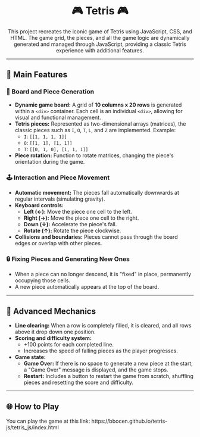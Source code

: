 <h1 align="center">🎮 Tetris 🎮</h1>

<p align="center">
  This project recreates the iconic game of Tetris using JavaScript, CSS, and HTML. 
  The game grid, the pieces, and all the game logic are dynamically generated and managed through JavaScript, 
  providing a classic Tetris experience with additional features.
</p>

---

<h2>🚀 Main Features</h2>

<h3>🎲 Board and Piece Generation</h3>
<ul>
  <li><strong>Dynamic game board:</strong> 
    A grid of <strong>10 columns x 20 rows</strong> is generated within a <code>&lt;div&gt;</code> container. 
    Each cell is an individual <code>&lt;div&gt;</code>, allowing for visual and functional management.
  </li>
  <li><strong>Tetris pieces:</strong>
    Represented as two-dimensional arrays (matrices), the classic pieces such as <code>I</code>, <code>O</code>, <code>T</code>, <code>L</code>, and <code>Z</code> are implemented. Example:
    <ul>
      <li><code>I</code>: <code>[[1, 1, 1, 1]]</code></li>
      <li><code>O</code>: <code>[[1, 1], [1, 1]]</code></li>
      <li><code>T</code>: <code>[[0, 1, 0], [1, 1, 1]]</code></li>
    </ul>
  </li>
  <li><strong>Piece rotation:</strong> Function to rotate matrices, changing the piece's orientation during the game.</li>
</ul>

<h3>🕹️ Interaction and Piece Movement</h3>
<ul>
  <li><strong>Automatic movement:</strong> The pieces fall automatically downwards at regular intervals (simulating gravity).</li>
  <li><strong>Keyboard controls:</strong>
    <ul>
      <li><strong>Left (←):</strong> Move the piece one cell to the left.</li>
      <li><strong>Right (→):</strong> Move the piece one cell to the right.</li>
      <li><strong>Down (↓):</strong> Accelerate the piece's fall.</li>
      <li><strong>Rotate (↑):</strong> Rotate the piece clockwise.</li>
    </ul>
  </li>
  <li><strong>Collisions and boundaries:</strong> Pieces cannot pass through the board edges or overlap with other pieces.</li>
</ul>

<h3>🔒 Fixing Pieces and Generating New Ones</h3>
<ul>
  <li>When a piece can no longer descend, it is "fixed" in place, permanently occupying those cells.</li>
  <li>A new piece automatically appears at the top of the board.</li>
</ul>

---

<h2>🧩 Advanced Mechanics</h2>

<ul>
  <li><strong>Line clearing:</strong> When a row is completely filled, it is cleared, and all rows above it drop down one position.</li>
  <li><strong>Scoring and difficulty system:</strong>
    <ul>
      <li>+100 points for each completed line.</li>
      <li>Increases the speed of falling pieces as the player progresses.</li>
    </ul>
  </li>
  <li><strong>Game state:</strong>
    <ul>
      <li><strong>Game Over:</strong> If there is no space to generate a new piece at the start, a "Game Over" message is displayed, and the game stops.</li>
      <li><strong>Restart:</strong> Includes a button to restart the game from scratch, shuffling pieces and resetting the score and difficulty.</li>
    </ul>
  </li>
</ul>

---

<h2>🌐 How to Play</h2>
You can play the game at this link: https://bbocen.github.io/tetris-js/tetris_js/index.html

